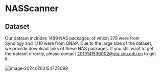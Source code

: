 # NASScanner

## Dataset

Our dataset includes 1489 NAS packages, of which 379 were from Synology and 1,110 were from QNAP. Due to the large size of the dataset, we provide download links of these NAS packages. If you still want to get the dataset directly, please contact 2019141530002@stu.scu.edu.cn to get it. 

![image-20240703154722099](https://isodatop.oss-cn-beijing.aliyuncs.com/img/image-20240703154722099.png)
